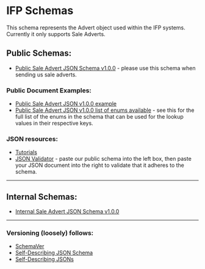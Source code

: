 # IFP Schemas

This schema represents the Advert object used within the IFP systems. Currently it only supports Sale Adverts.

## Public Schemas:

- [Public Sale Advert JSON Schema v1.0.0](https://github.com/ifp/schemas/blob/master/json/public_sale-advert-schema_v1.0.0.json) - please use this schema when sending us sale adverts.

### Public Document Examples:

- [Public Sale Advert JSON v1.0.0 example](https://github.com/ifp/schemas/blob/master/json/examples/public_sale-advert-schema_v1.0.0-example.json)
- [Public Sale Advert JSON v1.0.0 list of enums available](https://github.com/ifp/schemas/blob/master/json/examples/public_sale-advert-schema_v1.0.0-example.json) - see this for the full list of the enums in the schema that can be used for the lookup values in their respective keys.

### JSON resources:

- [Tutorials](https://www.google.co.uk/webhp?q=json%20tutorial#safe=off&q=json+tutorial)
- [JSON Validator](http://www.jsonschemavalidator.net/) - paste our public schema into the left box, then paste your JSON document into the right to validate that it adheres to the schema.

-----

## Internal Schemas:

- [Internal Sale Advert JSON Schema v1.0.0](https://github.com/ifp/schemas/blob/master/json/internal_sale-advert-schema_v1.0.0.json)

-----

### Versioning (loosely) follows:

- [SchemaVer](https://github.com/ifp/iglu/wiki/SchemaVer)
- [Self-Describing JSON Schema](https://github.com/ifp/iglu/wiki/Self-describing-JSON-Schemas)
- [Self-Describing JSONs](https://github.com/ifp/iglu/wiki/Self-describing-JSONs)
